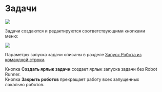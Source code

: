 # Задачи

![](<../../.gitbook/assets/image (550).png>)

Задачи создаются и редактируются соответствующими кнопками меню:

![](<../../.gitbook/assets/image (518) (1) (1) (1).png>)

Параметры запуска задачи описаны в разделе [Запуск Робота из командной строки](https://docs.primo-rpa.ru/primo-rpa/primo-robot/launch-command).

Кнопка **Создать ярлык задачи** создает ярлык запуска задачи без Robot Runner.\
Кнопка **Закрыть роботов** прекращает работу всех запущенных локально роботов.
